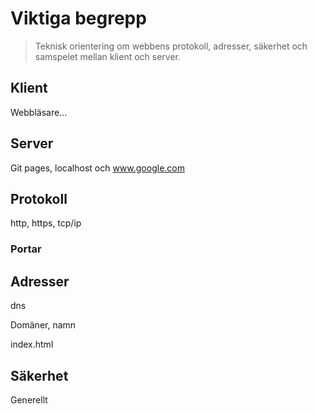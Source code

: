 # Viktiga begrepp

> Teknisk orientering om webbens protokoll, adresser, säkerhet och samspelet mellan klient och server.

## Klient

Webbläsare...

## Server

Git pages, localhost och www.google.com

## Protokoll

http, https, tcp/ip

### Portar

## Adresser

dns

Domäner, namn

index.html

## Säkerhet

Generellt



